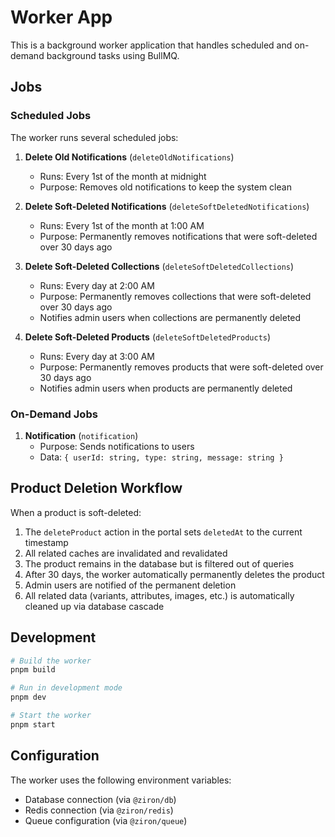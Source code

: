 # Worker App

This is a background worker application that handles scheduled and on-demand background tasks using BullMQ.

## Jobs

### Scheduled Jobs

The worker runs several scheduled jobs:

1. **Delete Old Notifications** (`deleteOldNotifications`)
   - Runs: Every 1st of the month at midnight
   - Purpose: Removes old notifications to keep the system clean

2. **Delete Soft-Deleted Notifications** (`deleteSoftDeletedNotifications`)
   - Runs: Every 1st of the month at 1:00 AM
   - Purpose: Permanently removes notifications that were soft-deleted over 30 days ago

3. **Delete Soft-Deleted Collections** (`deleteSoftDeletedCollections`)
   - Runs: Every day at 2:00 AM
   - Purpose: Permanently removes collections that were soft-deleted over 30 days ago
   - Notifies admin users when collections are permanently deleted

4. **Delete Soft-Deleted Products** (`deleteSoftDeletedProducts`)
   - Runs: Every day at 3:00 AM
   - Purpose: Permanently removes products that were soft-deleted over 30 days ago
   - Notifies admin users when products are permanently deleted

### On-Demand Jobs

1. **Notification** (`notification`)
   - Purpose: Sends notifications to users
   - Data: `{ userId: string, type: string, message: string }`

## Product Deletion Workflow

When a product is soft-deleted:

1. The `deleteProduct` action in the portal sets `deletedAt` to the current timestamp
2. All related caches are invalidated and revalidated
3. The product remains in the database but is filtered out of queries
4. After 30 days, the worker automatically permanently deletes the product
5. Admin users are notified of the permanent deletion
6. All related data (variants, attributes, images, etc.) is automatically cleaned up via database cascade

## Development

```bash
# Build the worker
pnpm build

# Run in development mode
pnpm dev

# Start the worker
pnpm start
```

## Configuration

The worker uses the following environment variables:
- Database connection (via `@ziron/db`)
- Redis connection (via `@ziron/redis`)
- Queue configuration (via `@ziron/queue`) 